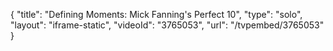 {
    "title": "Defining Moments: Mick Fanning's Perfect 10",
    "type": "solo",
    "layout": "iframe-static",
    "videoId": "3765053",
    "url": "\/tvpembed\/3765053"
}